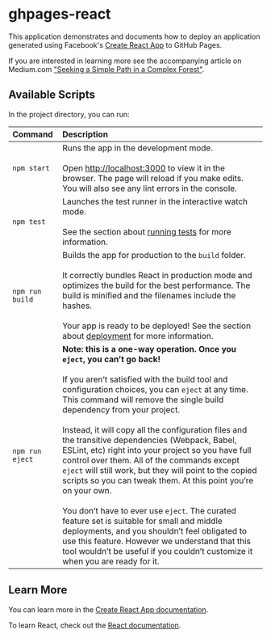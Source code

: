 # ghpages-react

This application demonstrates and documents how to deploy an application
generated using Facebook's [Create React App](https://github.com/facebook/create-react-app)
to GitHub Pages.

If you are interested in learning more see the accompanying article on Medium.com
["Seeking a Simple Path in a Complex Forest"](https://medium.com/chingu/seeking-a-simple-path-in-a-complex-forest-4d7fb05e1147).

## Available Scripts

In the project directory, you can run:

| Command         | Description |
|:----------------|:------------|
| `npm start`     | Runs the app in the development mode. <br><br>Open [http://localhost:3000](http://localhost:3000) to view it in the browser. The page will reload if you make edits. You will also see any lint errors in the console. |
| `npm test`      | Launches the test runner in the interactive watch mode. <br><br>See the section about [running tests](https://facebook.github.io/create-react-app/docs/running-tests) for more information. |
| `npm run build` | Builds the app for production to the `build` folder. <br><br>It correctly bundles React in production mode and optimizes the build for the best performance. The build is minified and the filenames include the hashes.<br><br>Your app is ready to be deployed! See the section about [deployment](https://facebook.github.io/create-react-app/docs/deployment) for more information. |
| `npm run eject` | **Note: this is a one-way operation. Once you `eject`, you can’t go back!**<br><br>If you aren’t satisfied with the build tool and configuration choices, you can `eject` at any time. This command will remove the single build dependency from your project. <br><br>Instead, it will copy all the configuration files and the transitive dependencies (Webpack, Babel, ESLint, etc) right into your project so you have full control over them. All of the commands except `eject` will still work, but they will point to the copied scripts so you can tweak them. At this point you’re on your own.<br><br>You don’t have to ever use `eject`. The curated feature set is suitable for small and middle deployments, and you shouldn’t feel obligated to use this feature. However we understand that this tool wouldn’t be useful if you couldn’t customize it when you are ready for it. |

## Learn More

You can learn more in the [Create React App documentation](https://facebook.github.io/create-react-app/docs/getting-started).

To learn React, check out the [React documentation](https://reactjs.org/).
